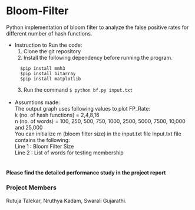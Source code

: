 # Bloom-Filter
Python implementation of bloom filter to analyze the false positive rates for different number of hash functions.

- Instruction to Run the code:  
  1. Clone the git repository  
  2. Install the following dependency before running the program.  
   ``` 
     $pip install mmh3  
     $pip install bitarray  
     $pip install matplotlib
    ```
  3. Run the command ```$ python bf.py input.txt```<br/><br/>
- Assumtions made:    
  The output graph uses following values to plot FP_Rate:   
  k (no. of hash functions) = 2,4,8,16  
  n (no. of words) =  100, 250, 500, 750, 1000, 2500, 5000, 7500, 10,000 and 25,000  
  You can initialize m (bloom filter size) in the input.txt file
  Input.txt file contains the following:  
  Line 1 : Bloom Filter Size  
  Line 2 : List of words for testing membership  <br/><br/>
<h4>Please find the detailed performance study in the project report</h4>
<h3>Project Members </h3>    
  Rutuja Talekar, Nruthya Kadam, Swarali Gujarathi.
